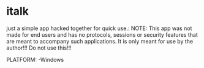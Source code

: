 italk
=====

just a simple app hacked together for quick use.: NOTE: This app was not made for end users and has no protocols, sessions or security features that are meant to accompany such applications. It is only meant for use by the author!!! Do not use this!!!


PLATFORM:
-Windows